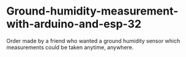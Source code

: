 # Ground-humidity-measurement-with-arduino-and-esp-32
Order made by a friend who wanted a ground humidity sensor which measurements could be taken anytime, anywhere.
